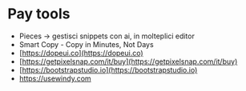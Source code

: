 # Pay tools
- Pieces -> gestisci snippets con ai, in molteplici editor
- Smart Copy - Copy in Minutes, Not Days  
- [https://dopeui.co](https://dopeui.co)  
- [https://getpixelsnap.com/it/buy](https://getpixelsnap.com/it/buy)
- [https://bootstrapstudio.io](https://bootstrapstudio.io)
- https://usewindy.com
